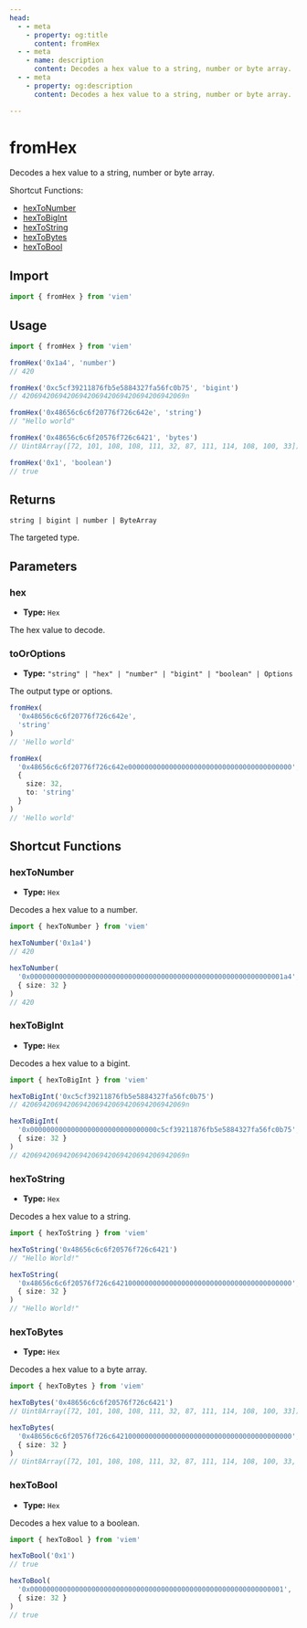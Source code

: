 ```yaml
---
head:
  - - meta
    - property: og:title
      content: fromHex
  - - meta
    - name: description
      content: Decodes a hex value to a string, number or byte array.
  - - meta
    - property: og:description
      content: Decodes a hex value to a string, number or byte array.

---
```


# fromHex

Decodes a hex value to a string, number or byte array.

Shortcut Functions:

- [hexToNumber](#hextonumber)
- [hexToBigInt](#hextobigint)
- [hexToString](#hextostring)
- [hexToBytes](#hextobytes)
- [hexToBool](#hextobool)

## Import

```ts
import { fromHex } from 'viem'
```

## Usage

```ts
import { fromHex } from 'viem'

fromHex('0x1a4', 'number')
// 420

fromHex('0xc5cf39211876fb5e5884327fa56fc0b75', 'bigint')
// 4206942069420694206942069420694206942069n

fromHex('0x48656c6c6f20776f726c642e', 'string')
// "Hello world"

fromHex('0x48656c6c6f20576f726c6421', 'bytes')
// Uint8Array([72, 101, 108, 108, 111, 32, 87, 111, 114, 108, 100, 33])

fromHex('0x1', 'boolean')
// true
```

## Returns

`string | bigint | number | ByteArray`

The targeted type.

## Parameters

### hex

- **Type:** `Hex`

The hex value to decode.

### toOrOptions

- **Type:** `"string" | "hex" | "number" | "bigint" | "boolean" | Options`

The output type or options.

```ts {3}
fromHex(
  '0x48656c6c6f20776f726c642e', 
  'string'
)
// 'Hello world'
```

```ts {3-6}
fromHex(
  '0x48656c6c6f20776f726c642e0000000000000000000000000000000000000000', 
  {
    size: 32,
    to: 'string'
  }
)
// 'Hello world'
```

## Shortcut Functions

### hexToNumber

- **Type:** `Hex`

Decodes a hex value to a number.

```ts
import { hexToNumber } from 'viem'

hexToNumber('0x1a4')
// 420

hexToNumber(
  '0x00000000000000000000000000000000000000000000000000000000000001a4', 
  { size: 32 }
)
// 420
```

### hexToBigInt

- **Type:** `Hex`

Decodes a hex value to a bigint.

```ts
import { hexToBigInt } from 'viem'

hexToBigInt('0xc5cf39211876fb5e5884327fa56fc0b75')
// 4206942069420694206942069420694206942069n

hexToBigInt(
  '0x0000000000000000000000000000000c5cf39211876fb5e5884327fa56fc0b75', 
  { size: 32 }
)
// 4206942069420694206942069420694206942069n
```

### hexToString

- **Type:** `Hex`

Decodes a hex value to a string.

```ts
import { hexToString } from 'viem'

hexToString('0x48656c6c6f20576f726c6421')
// "Hello World!"

hexToString(
  '0x48656c6c6f20576f726c64210000000000000000000000000000000000000000',
  { size: 32 }
)
// "Hello World!"
```

### hexToBytes

- **Type:** `Hex`

Decodes a hex value to a byte array.

```ts
import { hexToBytes } from 'viem'

hexToBytes('0x48656c6c6f20576f726c6421')
// Uint8Array([72, 101, 108, 108, 111, 32, 87, 111, 114, 108, 100, 33])

hexToBytes(
  '0x48656c6c6f20576f726c64210000000000000000000000000000000000000000',
  { size: 32 }
)
// Uint8Array([72, 101, 108, 108, 111, 32, 87, 111, 114, 108, 100, 33, 0, 0, 0, 0, 0, 0, 0, 0, 0, 0, 0, 0, 0, 0, 0, 0, 0, 0, 0, 0])
```

### hexToBool

- **Type:** `Hex`

Decodes a hex value to a boolean.

```ts
import { hexToBool } from 'viem'

hexToBool('0x1')
// true

hexToBool(
  '0x00000000000000000000000000000000000000000000000000000000000001',
  { size: 32 }
)
// true
```
